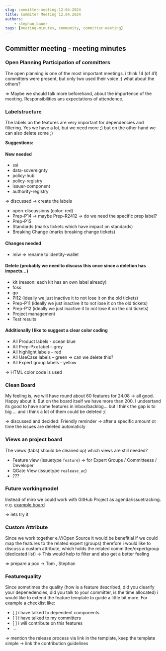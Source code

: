 ```yaml
---
slug: committer-meeting-12-04-2024
title: Commiter Meeting 12.04.2024
authors: 
    - stephan_bauer
tags: [meeting-minutes, community, committer-meeting]
---
```


## Committer meeting - meeting minutes

### Open Planning Participation of committers

The open planning is one of the most important meetings. i think 14 (of 41) committers were present, but only two used their voice ;) what about the others?

=> Maybe we should talk more beforehand, about the importence of the meeting. Responsibilities ans expectations of attendence.

### Labelstructure

The labels on the features are very important for dependencies and filtering. Yes we have a lot, but we need more ;) but on the other hand we can also delete some ;)

**Suggestions:**

#### New needed

- ssi
- data-sovereignty
- policy-hub
- policy-registry
- issuer-component
- authority-registry

=> discussed -> create the labels

- open-discussions (color: red)
- Prep-P14 -> maybe Prep-R2412 -> do we need the specific prep label?
- Prep-P15
- Standards (marks tickets which have impact on standards)
- Breaking Change (marks breaking change tickets)

#### Changes needed

- miw => rename to identity-wallet

#### Delete (probably we need to discuss this once since a deletion has impacts…)

- kit (reason: each kit has an own label already)
- foss
- go
- PI12 (ideally we just inactive it to not lose it on the old tickets)
- Prep-P11 (ideally we just inactive it to not lose it on the old tickets)
- Prep-P12 (ideally we just inactive it to not lose it on the old tickets)
- Project management
- Test results
  
#### Additionally I like to suggest a clear color coding

- All Product labels - ocean blue
- All Prep-Pxx label – grey
- All highlight labels – red
- All UseCase labels – green -> can we delete this?
- All Expert group labels - yellow

=> HTML color code is used

### Clean Board

My feeling is, we will have round about 60 features for 24.08 -> all good. Happy about it. But on the board itself we have more than 200. I undesrtand its good to have some features in inbox/backlog... but i think the gap is to big ... and i think a lot of them could be deleted ;(

=> discussed and decided: Friendly reminder -> after a specific amount ot time the issues are deleted automaticly

### Views an project board

The views (tabs) should be cleaned up) which views are still needed?

- Feature view (issuetype `feature`) -> for Expert Groups / Committeess / Developer
- QGate View (issuetype `realease_ac`)
- ???

### Future workingmodel

Instead of miro we could work with GitHub Project as agenda/issuetracking. e.g. [example board](https://github.com/orgs/eclipse-tractusx/projects/61)

=> lets try it

### Custom Attribute

Since we work together e.V/Open Source it would be benefitial if we could map the features to the related expert (groups) therefore i would like to discuss a custom attribute, which holds the related committee/expertgroup (dedicated list) -> This would help to filter and also get a better feeling

=> prepare a poc -> Tom , Stephan

### Featurequality

Since sometimes the quality (how is a feature described, did you clearify your depenedencies, did you talk to your committer, is the time allocated) i would like to extend the feature template to guide a little bit more. For example a checklist like:

- \[ \] i have talked to dependent components
- \[ \] i have talked to my committers
- \[ \] i will contribute on this features
- ...

-> mention the release process via link in the template, keep the template simple
-> link the contribution guidelines
